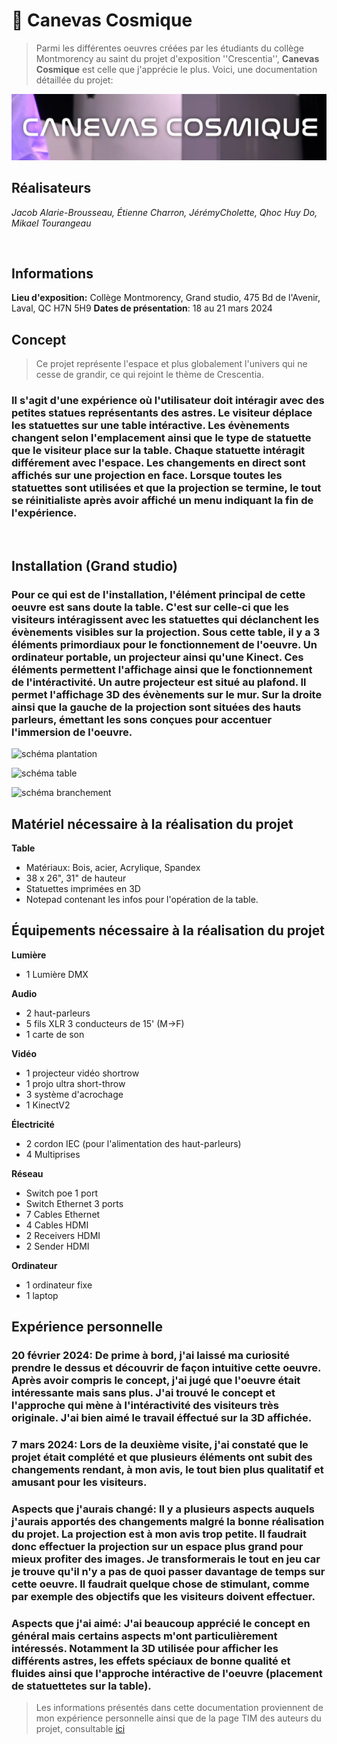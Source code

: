 # 🌌 Canevas Cosmique 
> Parmi les différentes oeuvres créées par les étudiants du collège Montmorency au saint du projet d'exposition ''Crescentia'',  **Canevas Cosmique** est celle que j'apprécie le plus. Voici, une documentation détaillée du projet:

![](https://github.com/tighzanour/H24_V11_inspiration_TIGHZA/blob/main/crescentia/medias/canevas_cosmique_logo.PNG)

## Réalisateurs
*Jacob Alarie-Brousseau, Étienne Charron, JérémyCholette, Qhoc Huy Do, Mikael Tourangeau*

![]()

## Informations
**Lieu d'exposition:** Collège Montmorency, Grand studio, 475 Bd de l'Avenir, Laval, QC H7N 5H9
**Dates de présentation**: 18 au 21 mars 2024

## Concept
> Ce projet représente l'espace et plus globalement l'univers qui ne cesse de grandir, ce qui rejoint le thème de Crescentia.
### Il s'agit d'une expérience où l'utilisateur doit intéragir avec des petites statues représentants des astres. Le visiteur déplace les statuettes sur une table intéractive. Les évènements changent selon l'emplacement ainsi que le type de statuette que le visiteur place sur la table. Chaque statuette intéragit différement avec l'espace. Les changements en direct sont affichés sur une projection en face. Lorsque toutes les statuettes sont utilisées et que la projection se termine, le tout se réinitialiste après avoir affiché un menu indiquant la fin de l'expérience. 

![]()

## Installation (Grand studio)
### Pour ce qui est de l'installation, l'élément principal de cette oeuvre est sans doute la table. C'est sur celle-ci que les visiteurs intéragissent avec les statuettes qui déclanchent les évènements visibles sur la projection. Sous cette table, il y a 3 éléments primordiaux pour le fonctionnement de l'oeuvre. Un ordinateur portable, un projecteur ainsi qu'une Kinect. Ces éléments permettent l'affichage ainsi que le fonctionnement de l'intéractivité. Un autre projecteur est situé au plafond. Il permet l'affichage 3D des évènements sur le mur. Sur la droite ainsi que la gauche de la projection sont situées des hauts parleurs, émettant les sons conçues pour accentuer l'immersion de l'oeuvre. 

![schéma plantation]()

![schéma table]()

![schéma branchement]()

## Matériel nécessaire à la réalisation du projet
**Table**
- Matériaux: Bois, acier, Acrylique, Spandex
- 38 x 26", 31" de hauteur
- Statuettes imprimées en 3D
- Notepad contenant les infos pour l'opération de la table.

## Équipements nécessaire à la réalisation du projet
**Lumière**
- 1 Lumière DMX

**Audio**
- 2 haut-parleurs
- 5 fils XLR 3 conducteurs de 15' (M->F)
- 1 carte de son

**Vidéo**
- 1 projecteur vidéo shortrow
- 1 projo ultra short-throw
- 3 système d'acrochage
- 1 KinectV2

**Électricité**
- 2 cordon IEC (pour l'alimentation des haut-parleurs)
- 4 Multiprises

**Réseau**
- Switch poe 1 port
- Switch Ethernet 3 ports
- 7 Cables Ethernet
- 4 Cables HDMI
- 2 Receivers HDMI
- 2 Sender HDMI

**Ordinateur**
- 1 ordinateur fixe
- 1 laptop

## Expérience personnelle
### 20 février 2024: De prime à bord, j'ai laissé ma curiosité prendre le dessus et découvrir de façon intuitive cette oeuvre. Après avoir compris le concept, j'ai jugé que l'oeuvre était intéressante mais sans plus. J'ai trouvé le concept et l'approche qui mène à l'intéractivité des visiteurs très originale. J'ai bien aimé le travail éffectué sur la 3D affichée.

### 7 mars 2024: Lors de la deuxième visite, j'ai constaté que le projet était complété et que plusieurs éléments ont subit des changements rendant, à mon avis, le tout bien plus qualitatif et amusant pour les visiteurs.

### Aspects que j'aurais changé: Il y a plusieurs aspects auquels j'aurais apportés des changements malgré la bonne réalisation du projet. La projection est à mon avis trop petite. Il faudrait donc effectuer la projection sur un espace plus grand pour mieux profiter des images. Je transformerais le tout en jeu car je trouve qu'il n'y a pas de quoi passer davantage de temps sur cette oeuvre. Il faudrait quelque chose de stimulant, comme par exemple des objectifs que les visiteurs doivent effectuer.

### Aspects que j'ai aimé: J'ai beaucoup apprécié le concept en général mais certains aspects m'ont particulièrement intéressés. Notamment la 3D utilisée pour afficher les différents astres, les effets spéciaux de bonne qualité et fluides ainsi que l'approche intéractive de l'oeuvre (placement de statuettetes sur la table).

> Les informations présentés dans cette documentation proviennent de mon expérience personnelle ainsi que de la page TIM des auteurs du projet, consultable [ici](https://tim-montmorency.com/2024/projets/Canevas-Cosmique/docs/web/index.html)
